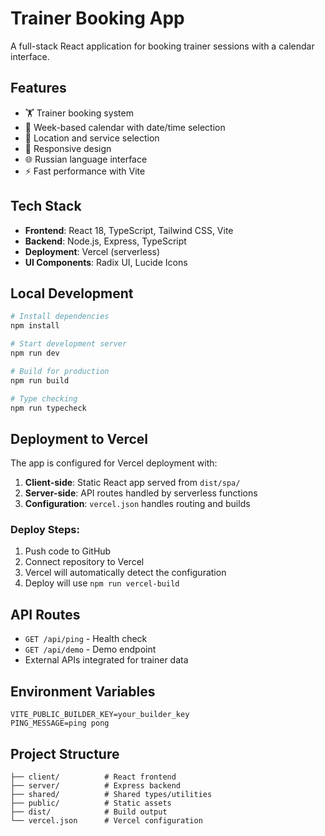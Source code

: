 # Trainer Booking App

A full-stack React application for booking trainer sessions with a calendar interface.

## Features

- 🏋️ Trainer booking system
- 📅 Week-based calendar with date/time selection
- 🏢 Location and service selection
- 📱 Responsive design
- 🌐 Russian language interface
- ⚡ Fast performance with Vite

## Tech Stack

- **Frontend**: React 18, TypeScript, Tailwind CSS, Vite
- **Backend**: Node.js, Express, TypeScript
- **Deployment**: Vercel (serverless)
- **UI Components**: Radix UI, Lucide Icons

## Local Development

```bash
# Install dependencies
npm install

# Start development server
npm run dev

# Build for production
npm run build

# Type checking
npm run typecheck
```

## Deployment to Vercel

The app is configured for Vercel deployment with:

1. **Client-side**: Static React app served from `dist/spa/`
2. **Server-side**: API routes handled by serverless functions
3. **Configuration**: `vercel.json` handles routing and builds

### Deploy Steps:

1. Push code to GitHub
2. Connect repository to Vercel
3. Vercel will automatically detect the configuration
4. Deploy will use `npm run vercel-build`

## API Routes

- `GET /api/ping` - Health check
- `GET /api/demo` - Demo endpoint
- External APIs integrated for trainer data

## Environment Variables

```env
VITE_PUBLIC_BUILDER_KEY=your_builder_key
PING_MESSAGE=ping pong
```

## Project Structure

```
├── client/          # React frontend
├── server/          # Express backend
├── shared/          # Shared types/utilities
├── public/          # Static assets
├── dist/            # Build output
└── vercel.json      # Vercel configuration
